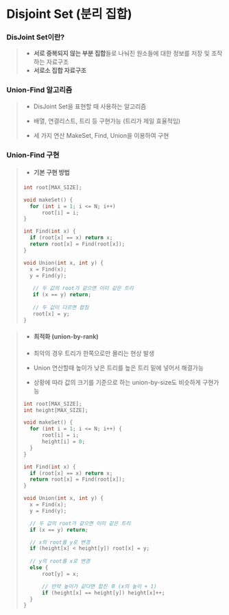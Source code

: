 # Disjoint Set (분리 집합)



### DisJoint Set이란?

> - **서로 중복되지 않는 부분 집합**들로 나눠진 원소들에 대한 정보를 저장 및 조작하는 자료구조
> - **서로소 집합 자료구조**



### Union-Find 알고리즘

>- DisJoint Set을 표현할 때 사용하는 알고리즘
>- 배열, 연결리스트, 트리 등 구현가능 (트리가 제일 효율적임)
>
>- 세 가지 연산 MakeSet, Find, Union을 이용하여 구현



### Union-Find 구현

>- #### 기본 구현 방법
>
>```c++
>int root[MAX_SIZE];
>
>void makeSet() {
>	for (int i = 1; i <= N; i++)
>		root[i] = i;
>}
>
>int Find(int x) {
>	if (root[x] == x) return x;
>	return root[x] = Find(root[x]);
>}
>
>void Union(int x, int y) {
>	x = Find(x);
>	y = Find(y);
>	
>    // 두 값의 root가 같으면 이미 같은 트리
>    if (x == y) return;
>    
>    // 두 값이 다르면 합침
>    root[x] = y;
>}
>```



>- #### 최적화 (union-by-rank)
>
>  - 최악의 경우 트리가 한쪽으로만 몰리는 현상 발생
>  - Union 연산할때 높이가 낮은 트리를 높은 트리 밑에 넣어서 해결가능
>  - 상황에 따라 값의 크기를 기준으로 하는 union-by-size도 비슷하게 구현가능
>
>```c++
>int root[MAX_SIZE];
>int height[MAX_SIZE];
>
>void makeSet() {
>	for (int i = 1; i <= N; i++) {
>		root[i] = i;
>		height[i] = 0;
>	}
>}
>
>int Find(int x) {
>	if (root[x] == x) return x;
>	return root[x] = Find(root[x]);
>}
>
>void Union(int x, int y) {
>	x = Find(x);
>	y = Find(y);
>
>	// 두 값의 root가 같으면 이미 같은 트리
>	if (x == y) return;
>
>	// x의 root를 y로 변경
>	if (height[x] < height[y]) root[x] = y;
>	
>	// y의 root를 x로 변경
>	else {
>		root[y] = x;
>
>		// 만약 높이가 같다면 합친 후 (x의 높이 + 1)
>		if (height[x] == height[y]) height[x]++;
>	}
>}
>```
>
>

